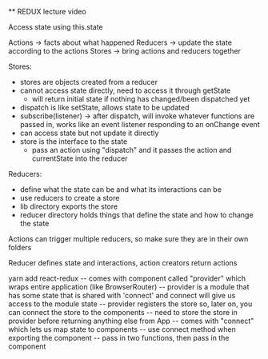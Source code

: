 ** REDUX lecture video

Access state using this.state

Actions -> facts about what happened
Reducers -> update the state according to the actions
Stores -> bring actions and reducers together

Stores:
- stores are objects created from a reducer
- cannot access state directly, need to access it through getState
  - will return initial state if nothing has changed/been dispatched yet
- dispatch is like setState, allows state to be updated
- subscribe(listener) -> after dispatch, will invoke whatever functions are passed in, works like an event listener responding to an onChange event
- can access state but not update it directly
- store is the interface to the state
  - pass an action using "dispatch" and it passes the action and currentState into the reducer

Reducers:
- define what the state can be and what its interactions can be
- use reducers to create a store
- lib directory exports the store
- reducer directory holds things that define the state and how to change the state


Actions can trigger multiple reducers, so make sure they are in their own folders

Reducer defines state and interactions, action creators return actions


yarn add react-redux
  -- comes with component called "provider" which wraps entire application (like BrowserRouter)
    -- provider is a module that has some state that is shared with 'connect' and connect will give us access to the module state
    -- provider registers the store so, later on, you can connect the store to the components
    -- need to store the store in provider before returning anything else from App
  -- comes with "connect" which lets us map state to components
    -- use connect method when exporting the component
    -- pass in two functions, then pass in the component
